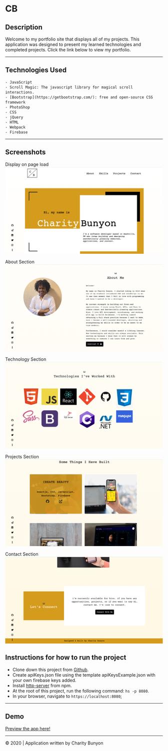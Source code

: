 # CB

## Description
Welcome to my portfolio site that displays all of my projects. This application was designed to present my learned technologies and completed projects. Click the link below to view my portfolio. 

****
## Technologies Used

```
- JavaScript
- Scroll Magic: The javascript library for magical scroll interactions.
- [Bootstrap](https://getbootstrap.com/): free and open-source CSS framework
- PhotoShop
- CSS
- jQuery
- HTML
- Webpack
- Firebase

```
***
## Screenshots

Display on page load
![on load](https://raw.githubusercontent.com/CharityBunyon/CB/master/src/images/landing.png)

About Section
![about](https://raw.githubusercontent.com/CharityBunyon/CB/master/src/images/about.png)

Technology Section
![skills](https://raw.githubusercontent.com/CharityBunyon/CB/master/src/images/skills.png)

Projects Section
![projects](https://raw.githubusercontent.com/CharityBunyon/CB/master/src/images/projects.png)

Contact Section
![create pin](https://raw.githubusercontent.com/CharityBunyon/CB/master/src/images/contact.png)




## Instructions for how to run the project

* Clone down this project from [Github](https://github.com/CharityBunyon/CB).
* Create apiKeys.json file using the template apiKeysExample.json with your own firebase keys added.
* Install [http-server](https://www.npmjs.com/package/http-server) from npm.
* At the root of this project, run the following command: `hs -p 8080`.
* In your browser, navigate to `https://localhost:8080`;

****
## Demo
[Preview the app here!]( https://charitybunyon.com/)

****

© 2020 | Application written by Charity Bunyon

